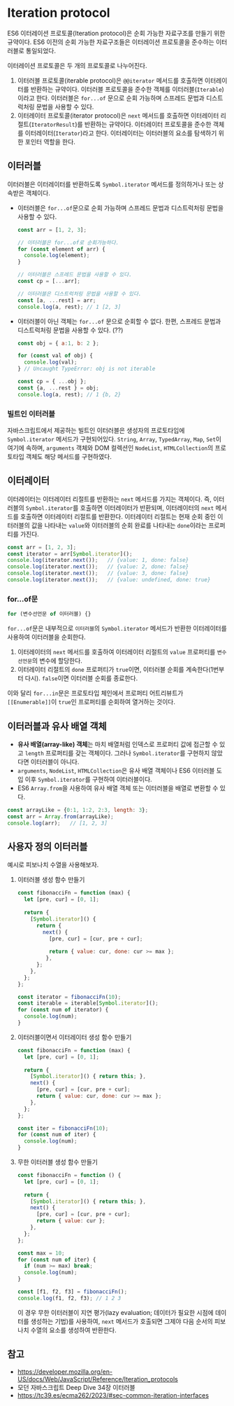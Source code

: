 # Iteration protocol

ES6 이터레이션 프로토콜(Iteration protocol)은 순회 가능한 자료구조를 만들기 위한 규약이다. ES6 이전의 순회 가능한 자료구조들은 이터레이션 프로토콜을 준수하는 이터러블로 통일되었다. 

이터레이션 프로토콜은 두 개의 프로토콜로 나누어진다.

1. 이터러블 프로토콜(iterable protocol)은 `@@iterator` 메서드를 호출하면 이터레이터를 반환하는 규약이다. 이터러블 프로토콜을 준수한 객체를 이터러블(`Iterable`)이라고 한다. 이터러블은 `for...of` 문으로 순회 가능하며 스프레드 문법과 디스트럭처링 문법을 사용할 수 있다.
2. 이터레이터 프로토콜(iterator protocol)은 `next` 메서드를 호출하면 이터레이터 리절트(`IteratorResult`)를 반환하는 규약이다. 이터레이터 프로토콜을 준수한 객체를 이터레이터(`Iterator`)라고 한다. 이터레이터는 이터러블의 요소를 탐색하기 위한 포인터 역할을 한다.

## 이터러블

이터러블은 이터레이터를 반환하도록 `Symbol.iterator` 메서드를 정의하거나 또는 상속받은 객체이다.

- 이터러블은 `for...of`문으로 순회 가능하며 스프레드 문법과 디스트럭처링 문법을 사용할 수 있다. 
  ```javascript
  const arr = [1, 2, 3];
  
  // 이터러블은 for...of로 순회가능하다.
  for (const element of arr) {
    console.log(element);
  }
  
  // 이터러블은 스프레드 문법을 사용할 수 있다.
  const cp = [...arr];
  
  // 이터러블은 디스트럭처링 문법을 사용할 수 있다.
  const [a, ...rest] = arr;
  console.log(a, rest);	// 1 [2, 3]
  ```

- 이터러블이 아닌 객체는 `for...of` 문으로 순회할 수 없다. 한편, 스프레드 문법과 디스트럭처링 문법을 사용할 수 있다. (??)
  ```javascript
  const obj = { a:1, b: 2 };
  
  for (const val of obj) {
    console.log(val);
  }	// Uncaught TypeError: obj is not iterable
  
  const cp = { ...obj };
  const {a, ...rest } = obj;
  console.log(a, rest); // 1 {b, 2}

### 빌트인 이터러블

자바스크립트에서 제공하는 빌트인 이터러블은 생성자의 프로토타입에 `Symbol.iterator` 메서드가 구현되어있다. `String`, `Array`, `TypedArray`, `Map`, `Set`이 여기에 속하며, `arguments` 객체와 DOM 컬렉션인 `NodeList`, `HTMLCollection`의 프로토타입 객체도 해당 메서드를 구현하였다.

## 이터레이터

이터레이터는 이터레이터 리절트를 반환하는 `next` 메서드를 가지는 객체이다. 즉, 이터러블의 `Symbol.iterator`를 호출하면 이터레이터가 반환되며, 이터레이터의 `next` 메서드를 호출하면 이터레이터 리절트를 반환한다. 이터레이터 리절트는 현재 순회 중인 이터러블의 값을 나타내는 `value`와 이터러블의 순회 완료를 나타내는 `done`이라는 프로퍼티를 가진다.

```javascript
const arr = [1, 2, 3];
const iterator = arr[Symbol.iterator]();
console.log(iterator.next());	// {value: 1, done: false}
console.log(iterator.next());	// {value: 2, done: false}
console.log(iterator.next());	// {value: 3, done: false}
console.log(iterator.next());	// {value: undefined, done: true}
```

### for...of문

```javascript
for (변수선언문 of 이터러블) {}
```

`for...of`문은 내부적으로 `이터러블`의 `Symbol.iterator` 메서드가 반환한 이터레이터를 사용하여 이터러블을 순회한다.

1. 이터레이터의 `next` 메서드를 호출하여 이터레이터 리절트의 `value` 프로퍼티를 `변수선언문`의 변수에 할당한다.
2. 이터레이터 리절트의 `done` 프로퍼티가 `true`이면, 이터러블 순회를 계속한다(1번부터 다시). `false`이면 이터러블 순회를 종료한다.

이와 달리 `for...in`문은 프로토타입 체인에서 프로퍼티 어트리뷰트가 `[[Enumerable]]`이 `true`인 프로퍼티를 순회하여 열거하는 것이다.

## 이터러블과 유사 배열 객체

- **유사 배열(array-like) 객체**는 마치 배열처럼 인덱스로 프로퍼티 값에 접근할 수 있고 `length` 프로퍼티를 갖는 객체이다. 그러나 `Symbol.iterator`를 구현하지 않았다면 이터러블이 아니다.
- `arguments`, `NodeList`, `HTMLCollection`은 유사 배열 객체이나 ES6 이터러블 도입 이후 `Symbol.iterator`를 구현하여 이터러블이다.
- ES6 `Array.from`을 사용하여 유사 배열 객체 또는 이터러블을 배열로 변환할 수 있다.

```javascript
const arrayLike = {0:1, 1:2, 2:3, length: 3};
const arr = Array.from(arrayLike);
console.log(arr);	// [1, 2, 3]
```

## 사용자 정의 이터러블

예시로 피보나치 수열을 사용해보자.

1. 이터러블 생성 함수 만들기
   ```javascript
   const fibonacciFn = function (max) {
     let [pre, cur] = [0, 1];
     
     return {
       [Symbol.iterator]() {
         return {
           next() {
             [pre, cur] = [cur, pre + cur];
             
             return { value: cur, done: cur >= max };
         	},
         };
       },
     };
   };
   
   const iterator = fibonacciFn(10);
   const iterable = iterable[Symbol.iterator]();
   for (const num of iterator) {
     console.log(num);
   }
   ```

2. 이터러블이면서 이터레이터 생성 함수 만들기
   ```javascript
   const fibonacciFn = function (max) {
     let [pre, cur] = [0, 1];
     
     return {
       [Symbol.iterator]() { return this; },
       next() {
         [pre, cur] = [cur, pre + cur];
         return { value: cur, done: cur >= max };
       },
     };
   };
   
   const iter = fibonacciFn(10);
   for (const num of iter) {
     console.log(num);
   }
   ```

3. 무한 이터러블 생성 함수 만들기
   ```javascript
   const fibonacciFn = function () {
     let [pre, cur] = [0, 1];
     
     return {
       [Symbol.iterator]() { return this; },
       next() {
         [pre, cur] = [cur, pre + cur];
         return { value: cur };
       },
     };
   };
   
   const max = 10;
   for (const num of iter) {
     if (num >= max) break;
     console.log(num);
   }
   
   const [f1, f2, f3] = fibonacciFn();
   console.log(f1, f2, f3);	// 1 2 3
   ```

   이 경우 무한 이터러블이 지연 평가(lazy evaluation; 데이터가 필요한 시점에 데이터를 생성하는 기법)를 사용하여, `next` 메서드가 호출되면 그제야 다음 순서의 피보나치 수열의 요소를 생성하여 반환한다.



## 참고

- https://developer.mozilla.org/en-US/docs/Web/JavaScript/Reference/Iteration_protocols
- 모던 자바스크립트 Deep Dive 34장 이터러블
- https://tc39.es/ecma262/2023/#sec-common-iteration-interfaces